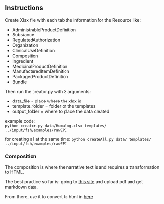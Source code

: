 ## Instructions

Create Xlsx file with each tab the information for the Resource like:

* AdministrableProductDefinition
* Substance
* RegulatedAuthorization
* Organization
* ClinicalUseDefinition
* Composition
* Ingredient
* MedicinalProductDefinition
* ManufacturedItemDefinition
* PackagedProductDefinition
* Bundle

Then run the creator.py with 3 arguments:

* data_file = place where the xlsx is
* template_folder = folder of the templates
* output_folder = where to place the data created

example code:  
```python creator.py data/Humalog.xlsx templates/ ../input/fsh/examples/rawEPI```

for creating all at the same time:
```python createAll.py data/ templates/ ../input/fsh/examples/rawEPI```

### Composition

The composition is where the narrative text is and requires a transformation to HTML.

The best practice so far is:
going to [this site](https://pdf2md.morethan.io/) and upload pdf and get markdown data.

From there, use it to convert to html in [here](https://markdowntohtml.com/)

